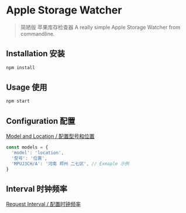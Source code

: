 # Apple Storage Watcher

> 简陋版 苹果库存检查器
> A really simple Apple Storage Watcher from commandline.

## Installation 安装

```bash
npm install
```

## Usage 使用

```bash
npm start
```

## Configuration 配置

[Model and Location / 配置型号和位置](src/index.js#L9)

```javascript
const models = {
  'model': 'location',
  '型号': '位置',
  'MPUJ3CH/A': '河南 郑州 二七区', // Exmaple 示例
}
```

## Interval 时钟频率

[Request Interval / 配置时钟频率](src/index.js#L67)

